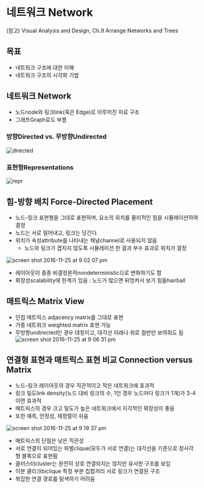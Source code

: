 네트워크 Network
===
(참고) Visual Analysis and Design, Ch.9 Arrange Networks and Trees

목표
---
- 네트워크 구조에 대한 이해
- 네트워크 구조의 시각화 기법



네트워크 Network
---
- 노드node와 링크link(혹은 Edge)로 이루어진 자료 구조
- 그래프Graph로도 부름

### 방향Directed vs. 무방향Undirected
![directed](http://webmathematics.net/images/three-node%20networks.jpg)


### 표현형Representations
![repr](http://cis-linux1.temple.edu/~pwang/9615-AA/Lecture/09-01.jpg)


힘-방향 배치 Force-Directed Placement
----
- 노드-링크 표현형을 그대로 표현하며, 요소의 위치를 물리적인 힘을 시뮬레이션하여 결정
- 노드는 서로 밀어내고, 링크는 당긴다.
- 위치가 속성attribute를 나타내는 채널channel로 사용되지 않음
  - 노드와 링크가 겹치지 않도록 시뮬레이션 한 결과 부수 효과로 위치가 결정

![screen shot 2016-11-25 at 9 02 07 pm](https://cloud.githubusercontent.com/assets/253408/20624820/7e3614b2-b352-11e6-850b-a7bfcb759956.png)

- 레이아웃이 종종 비결정론적nondeterministic으로 변화하기도 함
- 확장성scalability에 한계가 있음 : 노드가 많으면 뒤엉켜서 보기 힘듦hairball


매트릭스 Matrix View
---
- 인접 매트릭스 adjacency matrix를 그대로 표현
- 가중 네트워크 weighted matrix 표현 가능
- 무방향undirected인 경우 대칭이고, 대각선 아래나 위로 절반만 보여줘도 됨
![screen shot 2016-11-25 at 9 06 31 pm](https://cloud.githubusercontent.com/assets/253408/20624913/1097eb96-b353-11e6-939d-33ff17e22479.png)


연결형 표현과 매트릭스 표현 비교 Connection versus Matrix
---
- 노드-링크 레이아웃의 경우 직관적이고 작은 네트워크에 효과적
 - 링크 밀도link density(노드 대비 링크의 수, 1인 경우 노드마다 링크가 1개)가 3-4이면 효과적
- 매트릭스의 경우 크고 밀도가 높은 네트워크에서 지각적인 확장성이 좋음
 - 또한 예측, 안정성, 재정렬이 쉬움

![screen shot 2016-11-25 at 9 19 37 pm](https://cloud.githubusercontent.com/assets/253408/20625162/e5fe572e-b354-11e6-9afc-dc87065ff1f5.png)

- 매트릭스의 단점은 낮은 직관성
 - 서로 연결이 되어있는 파벌clique(모두가 서로 연결)는 대각선을 기준으로 정사각형 블록으로 표현됨
 - 클러스터cluster는 완전히 상호 연결되지는 않지만 유사한 구조를 보임
 - 이분 클리크biclique 특정 부분 집합끼리 서로 링크가 연결된 구조
 - 복잡한 연결 경로를 탐색하기 어려움 
